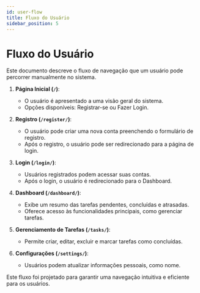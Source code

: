 ```yaml
---
id: user-flow
title: Fluxo do Usuário
sidebar_position: 5
---
```


# Fluxo do Usuário

Este documento descreve o fluxo de navegação que um usuário pode percorrer manualmente no sistema.

1. **Página Inicial (`/`)**:
   - O usuário é apresentado a uma visão geral do sistema.
   - Opções disponíveis: Registrar-se ou Fazer Login.

2. **Registro (`/register/`)**:
   - O usuário pode criar uma nova conta preenchendo o formulário de registro.
   - Após o registro, o usuário pode ser redirecionado para a página de login.

3. **Login (`/login/`)**:
   - Usuários registrados podem acessar suas contas.
   - Após o login, o usuário é redirecionado para o Dashboard.

4. **Dashboard (`/dashboard/`)**:
   - Exibe um resumo das tarefas pendentes, concluídas e atrasadas.
   - Oferece acesso às funcionalidades principais, como gerenciar tarefas.

5. **Gerenciamento de Tarefas (`/tasks/`)**:
   - Permite criar, editar, excluir e marcar tarefas como concluídas.

6. **Configurações (`/settings/`)**:
   - Usuários podem atualizar informações pessoais, como nome.

Este fluxo foi projetado para garantir uma navegação intuitiva e eficiente para os usuários.